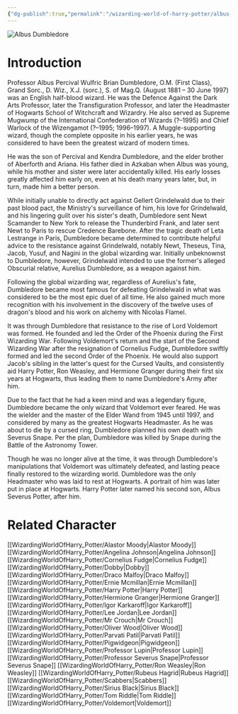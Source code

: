 ```yaml
---
{"dg-publish":true,"permalink":"/wizarding-world-of-harry-potter/albus-dumbledore/","dgPassFrontmatter":true}
---
```


![Albus Dumbledore](http://rxbg5ysja.bkt.gdipper.com/Albus_Dumbledore.png)
# Introduction
Professor Albus Percival Wulfric Brian Dumbledore, O.M. (First Class), Grand Sorc., D. Wiz., X.J. (sorc.), S. of Mag.Q. (August 1881 – 30 June 1997) was an English half-blood wizard. He was the Defence Against the Dark Arts Professor, later the Transfiguration Professor, and later the Headmaster of Hogwarts School of Witchcraft and Wizardry. He also served as Supreme Mugwump of the International Confederation of Wizards (?–1995) and Chief Warlock of the Wizengamot (?–1995; 1996–1997). A Muggle-supporting wizard, though the complete opposite in his earlier years, he was considered to have been the greatest wizard of modern times.

He was the son of Percival and Kendra Dumbledore, and the elder brother of Aberforth and Ariana. His father died in Azkaban when Albus was young, while his mother and sister were later accidentally killed. His early losses greatly affected him early on, even at his death many years later, but, in turn, made him a better person.

While initially unable to directly act against Gellert Grindelwald due to their past blood pact, the Ministry's surveillance of him, his love for Grindelwald, and his lingering guilt over his sister's death, Dumbledore sent Newt Scamander to New York to release the Thunderbird Frank, and later sent Newt to Paris to rescue Credence Barebone. After the tragic death of Leta Lestrange in Paris, Dumbledore became determined to contribute helpful advice to the resistance against Grindelwald, notably Newt, Theseus, Tina, Jacob, Yusuf, and Nagini in the global wizarding war. Initially unbeknownst to Dumbledore, however, Grindelwald intended to use the former's alleged Obscurial relative, Aurelius Dumbledore, as a weapon against him.

Following the global wizarding war, regardless of Aurelius's fate, Dumbledore became most famous for defeating Grindelwald in what was considered to be the most epic duel of all time. He also gained much more recognition with his involvement in the discovery of the twelve uses of dragon's blood and his work on alchemy with Nicolas Flamel.

It was through Dumbledore that resistance to the rise of Lord Voldemort was formed. He founded and led the Order of the Phoenix during the First Wizarding War. Following Voldemort's return and the start of the Second Wizarding War after the resignation of Cornelius Fudge, Dumbledore swiftly formed and led the second Order of the Phoenix. He would also support Jacob's sibling in the latter's quest for the Cursed Vaults, and consistently aid Harry Potter, Ron Weasley, and Hermione Granger during their first six years at Hogwarts, thus leading them to name Dumbledore's Army after him.

Due to the fact that he had a keen mind and was a legendary figure, Dumbledore became the only wizard that Voldemort ever feared. He was the wielder and the master of the Elder Wand from 1945 until 1997, and considered by many as the greatest Hogwarts Headmaster. As he was about to die by a cursed ring, Dumbledore planned his own death with Severus Snape. Per the plan, Dumbledore was killed by Snape during the Battle of the Astronomy Tower.

Though he was no longer alive at the time, it was through Dumbledore's manipulations that Voldemort was ultimately defeated, and lasting peace finally restored to the wizarding world. Dumbledore was the only Headmaster who was laid to rest at Hogwarts. A portrait of him was later put in place at Hogwarts. Harry Potter later named his second son, Albus Severus Potter, after him.

# Related Character
[[WizardingWorldOfHarry_Potter/Alastor Moody\|Alastor Moody]]
[[WizardingWorldOfHarry_Potter/Angelina Johnson\|Angelina Johnson]]
[[WizardingWorldOfHarry_Potter/Cornelius Fudge\|Cornelius Fudge]]
[[WizardingWorldOfHarry_Potter/Dobby\|Dobby]]
[[WizardingWorldOfHarry_Potter/Draco Malfoy\|Draco Malfoy]]
[[WizardingWorldOfHarry_Potter/Ernie Mcmillan\|Ernie Mcmillan]]
[[WizardingWorldOfHarry_Potter/Harry Potter\|Harry Potter]]
[[WizardingWorldOfHarry_Potter/Hermione Granger\|Hermione Granger]]
[[WizardingWorldOfHarry_Potter/Igor Karkaroff\|Igor Karkaroff]]
[[WizardingWorldOfHarry_Potter/Lee Jordan\|Lee Jordan]]
[[WizardingWorldOfHarry_Potter/Mr Crouch\|Mr Crouch]]
[[WizardingWorldOfHarry_Potter/Oliver Wood\|Oliver Wood]]
[[WizardingWorldOfHarry_Potter/Parvati Patil\|Parvati Patil]]
[[WizardingWorldOfHarry_Potter/Pigwidgeon\|Pigwidgeon]]
[[WizardingWorldOfHarry_Potter/Professor Lupin\|Professor Lupin]]
[[WizardingWorldOfHarry_Potter/Professor Severus Snape\|Professor Severus Snape]]
[[WizardingWorldOfHarry_Potter/Ron Weasley\|Ron Weasley]]
[[WizardingWorldOfHarry_Potter/Rubeus Hagrid\|Rubeus Hagrid]]
[[WizardingWorldOfHarry_Potter/Scabbers\|Scabbers]]
[[WizardingWorldOfHarry_Potter/Sirius Black\|Sirius Black]]
[[WizardingWorldOfHarry_Potter/Tom Riddle\|Tom Riddle]]
[[WizardingWorldOfHarry_Potter/Voldemort\|Voldemort]]
